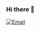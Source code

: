 ### Hi there 👋

[![Email](https://img.shields.io/badge/Gmail-D14836?style=for-the-badge&logo=gmail&logoColor=white)](https://gmail/ce501@gmail.com)
